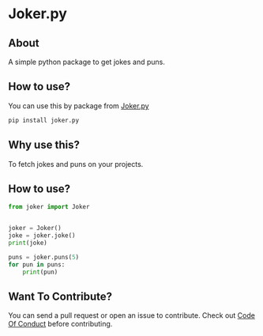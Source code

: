# Joker.py


## About

A simple python package to get jokes and puns.

## How to use?

You can use this by package from [Joker.py]()
```sh
pip install joker.py
```

## Why use this?

To fetch jokes and puns on your projects.

## How to use?

```py
from joker import Joker


joker = Joker()
joke = joker.joke()
print(joke)

puns = joker.puns(5)
for pun in puns:
    print(pun)

```

## Want To Contribute?

You can send a pull request or open an issue to contribute.
Check out [Code Of Conduct](CODE_OF_CONDUCT.md) before contributing.
